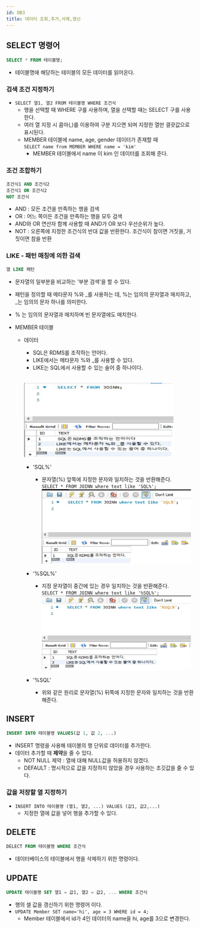 ```yaml
---
id: DB3
title: 데이터 조회,추가,삭제,갱신
---
```


## SELECT 명령어
```sql 
SELECT * FROM 테이블명;
```
- 테이블명에 해당하는 테이블의 모든 데이터를 읽어온다.

### 검색 조건 지정하기
- `SELECT 열1, 열2 FROM 테이블명 WHERE 조건식`
    - 행을 선택할 때 WHERE 구를 사용하며, 열을 선택할 때는 SELECT 구를 사용한다.
    - 여러 열 지정 시 콤마(,)를 이용하여 구분 지으면 되며 지정한 열만 결괏값으로 표시된다.
    - MEMBER 테이블에 name, age, gender 데이터가 존재할 때<br/>
        `SELECT name from MEMBER WHERE name = 'kim'` 
        - MEMBER 테이블에서 name 이 kim 인 데이터를 조회해 준다.

### 조건 조합하기
```sql
조건식1 AND 조건식2
조건식1 OR 조건식2
NOT 조건식
```
- AND : 모든 조건을 만족하는 행을 검색
- OR : 어느 쪽이든 조건을 만족하는 행을 모두 검색
- AND와 OR 연산자 함께 사용할 때 AND가 OR 보다 우선순위가 높다.
- NOT : 오른쪽에 지정한 조건식의 반대 값을 반환한다. 조건식이 참이면 거짓을, 거짓이면 참을 반환

### LIKE - 패턴 매칭에 의한 검색
```sql
열 LIKE 패턴
```
- 문자열의 일부분을 비교하는 '부분 검색'을 할 수 있다.
- 패턴을 정의할 때 메타문자 %와 \_를 사용하는 데, %는 임의의 문자열과 매치하고, _는 임의의 문자 하나를 의미한다.
- % 는 임의의 문자열과 매치하며 빈 문자열에도 매치한다.

- MEMBER 테이블
    - 데이터
        - SQL은 RDMS를 조작하는 언어다.
        - LIKE에서는 메타문자 %와 _를 사용할 수 있다.
        - LIKE는 SQL에서 사용할 수 있는 술어 중 하나이다.<br/><br/>

        <img src="https://github.com/nayeonkiim/TIL/blob/master/docs/Database/img/join.JPG?raw=true" width="400px" height="200px" title="table1" alt="join"></img><br/>

        - 'SQL%'
            - 문자열(%) 앞쪽에 지정한 문자와 일치하는 것을 반환해준다.<br/>
            `SELECT * FROM JOINN where text like 'SQL%';`<br/>
            <img src="https://github.com/nayeonkiim/TIL/blob/master/docs/Database/img/2.JPG?raw=true" width="400px" height="200px" title="table1" alt="join"></img><br/>
        
        - '%SQL%'
            - 지정 문자열이 중간에 있는 경우 일치하는 것을 반환해준다.<br/>
            `SELECT * FROM JOINN where text like '%SQL%';`<br/>
            <img src="https://github.com/nayeonkiim/TIL/blob/master/docs/Database/img/3.JPG?raw=true" width="400px" height="200px" title="table1" alt="join"></img><br/> 
        
        - '%SQL'
            - 위와 같은 원리로 문자열(%) 뒤쪽에 지정한 문자와 일치하는 것을 반환해준다.
        
## INSERT
```sql
INSERT INTO 테이블명 VALUES(값 1, 값 2, ...)
```
- INSERT 명령을 사용해 테이블의 행 단위로 데이터를 추가한다.
- 데이터 추가할 때 **제약**을 줄 수 있다.
    - NOT NULL 제약 : 열에 대해 NULL값을 허용하지 않겠다.
    - DEFAULT : 명시적으로 값을 지정하지 않았을 경우 사용하는 초깃값을 줄 수 있다.

### 값을 저장할 열 지정하기
- `INSERT INTO 테이블명 (열1, 열2, ...) VALUES (값1, 값2,...)`
    - 지정한 열에 값을 넣어 행을 추가할 수 있다.

## DELETE
```sql
DELECT FROM 테이블명 WHERE 조건식
```
- 데이터베이스의 테이블에서 행을 삭제하기 위한 명령이다.

## UPDATE
```sql
UPDATE 테이블명 SET 열1 = 값1, 열2 = 값2, ... WHERE 조건식
```
- 행의 셀 값을 갱신하기 위한 명령어 이다.
- `UPDATE Member SET name='hi', age = 3 WHERE id = 4;`
    - Member 테이블에서 id가 4인 데이터의 name을 hi, age를 3으로 변경한다. 

